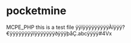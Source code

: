 pocketmine
==========

MCPE_PHP this is a test file ÿÿïÿÿÿÿÿÿÿÿÿÀïÿÿÿ?€ÿÿÿÿÿÿÿÿïÿÿÿÿÿÿÿðÿÿÿþåÇ.abcÿÿÿÿ#4Vx
